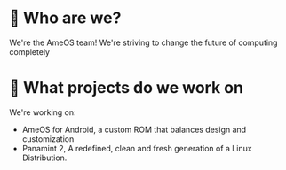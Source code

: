 # 🤔 Who are we?
We're the AmeOS team! We're striving to change the future of computing completely
# 🔨 What projects do we work on
We're working on:
- AmeOS for Android, a custom ROM that balances design and customization
- Panamint 2, A redefined, clean and fresh generation of a Linux Distribution.

